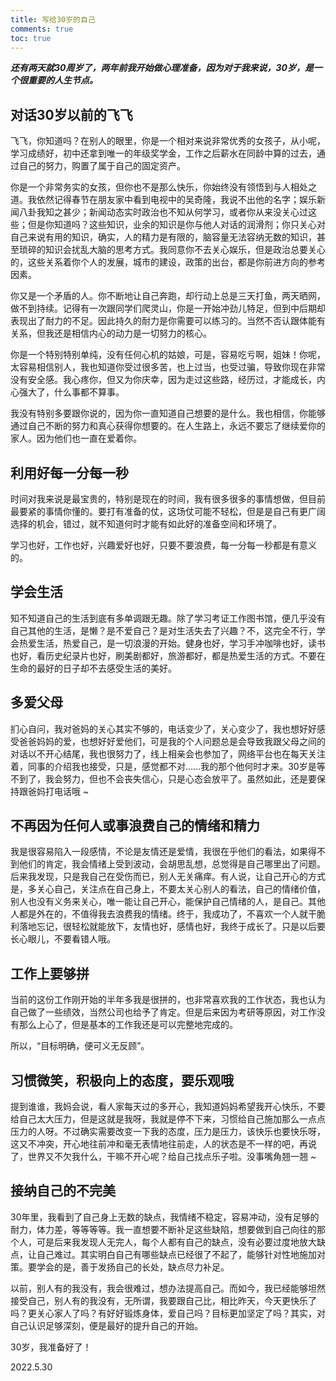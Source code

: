 ```yaml
---
title: 写给30岁的自己
comments: true
toc: true
---
```


_**还有两天就30周岁了，两年前我开始做心理准备，因为对于我来说，30岁，是一个很重要的人生节点。**_

## 对话30岁以前的飞飞

飞飞，你知道吗？在别人的眼里，你是一个相对来说非常优秀的女孩子，从小呢，学习成绩好，初中还拿到唯一的年级奖学金，工作之后薪水在同龄中算的过去，通过自己的努力，购置了属于自己的固定资产。

你是一个非常务实的女孩，但你也不是那么快乐，你始终没有领悟到与人相处之道。我依然记得春节在朋友家中看到电视中的吴奇隆，我说不出他的名字；娱乐新闻八卦我知之甚少；新闻动态实时政治也不知从何学习，或者你从来没关心过这些；但是你知道吗？这些知识，业余的知识是你与他人对话的润滑剂；你只关心对自己来说有用的知识，确实，人的精力是有限的，脑容量无法容纳无数的知识，甚至琐碎的知识会扰乱大脑的思考方式。我同意你不去关心娱乐，但是政治总要关心的，这些关系着你个人的发展，城市的建设，政策的出台，都是你前进方向的参考因素。

你又是一个矛盾的人。你不断地让自己奔跑，却行动上总是三天打鱼，两天晒网，做不到持续。记得有一次跟同学们爬灵山，你是一开始冲劲儿特足，但到中后期却表现出了耐力的不足。因此持久的耐力是你需要可以练习的。当然不否认跟体能有关系，但我还是相信内心的动力是一切努力的核心。

你是一个特别特别单纯，没有任何心机的姑娘，可是，容易吃亏啊，姐妹！你呢，太容易相信别人，我也知道你受过很多苦，也上过当，也受过骗，导致你现在非常没有安全感。我心疼你，但又为你庆幸，因为走过这些路，经历过，才能成长，内心强大了，什么事都不算事。

我没有特别多要跟你说的，因为你一直知道自己想要的是什么。我也相信，你能够通过自己不断的努力和真心获得你想要的。在人生路上，永远不要忘了继续爱你的家人。因为他们也一直在爱着你。

## 利用好每一分每一秒

时间对我来说是最宝贵的，特别是现在的时间，我有很多很多的事情想做，但目前最要紧的事情你懂的。要打有准备的仗，这场仗可能不轻松，但是是自己有更广阔选择的机会，错过，就不知道何时才能有如此好的准备空间和环境了。

学习也好，工作也好，兴趣爱好也好，只要不要浪费，每一分每一秒都是有意义的。

## 学会生活

知不知道自己的生活到底有多单调跟无趣。除了学习考证工作图书馆，便几乎没有自己其他的生活，是懒？是不爱自己？是对生活失去了兴趣？不，这完全不行，学会热爱生活，热爱自己，是一切浪漫的开始。健身也好，学习手冲咖啡也好，读书也好，看历史纪录片也好，刷美剧都好，旅游都好，都是热爱生活的方式。不要在生命的最好的日子却不去感受生活的美好。

## 多爱父母

扪心自问，我对爸妈的关心其实不够的，电话变少了，关心变少了，我也想好好感受爸爸妈妈的爱，也想好好爱他们，可是我的个人问题总是会导致我跟父母之间的对话以不开心结尾，我也很努力了，线上相亲会也参加了，网络平台也在每天关注着，同事的介绍我也接受，只是，感觉都不对……我的那个他何时才来。30岁是等不到了，我会努力，但也不会丧失信心，只是心态会放平了。虽然如此，还是要保持跟爸妈打电话哦 ~

## 不再因为任何人或事浪费自己的情绪和精力

我是很容易陷入一段感情，不论是友情还是爱情，我很在乎他们的看法，如果得不到他们的肯定，我会情绪上受到波动，会胡思乱想，总觉得是自己哪里出了问题。后来我发现，只是我自己在受伤而已，别人无关痛痒。有人说，让自己开心的方式是，多关心自己，关注点在自己身上，不要太关心别人的看法，自己的情绪价值，别人也没有义务来关心，唯一能让自己开心，能保护自己情绪的人，是自己。其他人都是外在的，不值得我去浪费我的情绪。终于，我成功了，不喜欢一个人就干脆利落地忘记，很轻松就能放下，友情也好，感情也好，我终于成长了。只是以后要长心眼儿，不要看错人哦。

## 工作上要够拼

当前的这份工作刚开始的半年多我是很拼的，也非常喜欢我的工作状态，我也认为自己做了一些绩效，当然公司也给予了肯定。但是后来因为考研等原因，对工作没有那么上心了，但是基本的工作我还是可以完整地完成的。

<!-- 只是到现在已经有小半年了，我的状态一直不在，我知道原因，工作内容的价值感，内部项目很难感受到做产品的价值，特别是用户不多，没有任何反馈，我做的东西怎么样我自己都不知道，而且所有权和主动权在业务方那里，我对业务价值的判断无从得知；

而且也无法接触到新的业务，我尝试跟老板表达过多次我的业务，但是改变不了什么；老板对我很好，只是团队不在一起的感觉太糟糕了，而且将来互相“帮助”的机会很少，不如在一个北京有团队的企业，有氛围感。 -->

所以，“目标明确，便可义无反顾”。

## 习惯微笑，积极向上的态度，要乐观哦

提到谁谁，我妈会说，看人家每天过的多开心，我知道妈妈希望我开心快乐，不要给自己太大压力，但是这就是我呀，我就是停不下来，习惯给自己施加那么一点点压力的人呀。不过确实需要改变一下我的态度，压力是压力，该快乐也要快乐呀，这又不冲突，开心地往前冲和毫无表情地往前走，人的状态是不一样的吧，再说了，世界又不欠我什么，干嘛不开心呢？给自己找点乐子啦。没事嘴角翘一翘 ~ 

## 接纳自己的不完美

30年里，我看到了自己身上无数的缺点，我情绪不稳定，容易冲动，没有足够的耐力，体力差，等等等等。我一直想要不断补足这些缺陷，想要做到自己向往的那个人，可是后来我发现人无完人，每个人都有自己的缺点，没有必要过度地放大缺点，让自己难过。其实明白自己有哪些缺点已经很了不起了，能够针对性地施加对策。要学会的是，善于发扬自己的长处，缺点尽力补足。

以前，别人有的我没有，我会很难过，想办法提高自己。而如今，我已经能够坦然接受自己，别人有的我没有，无所谓，我要跟自己比，相比昨天，今天更快乐了吗？更关心家人了吗？有好好锻炼身体，爱自己吗？目标更加坚定了吗？其实，对自己认识足够深刻，便是最好的提升自己的开始。

30岁，我准备好了！

2022.5.30
